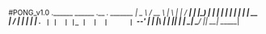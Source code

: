 #PONG_v1.0
.______     ______   .__   __.   _______ 
|   _  \   /  __  \  |  \ |  |  /  _____|
|  |_)  | |  |  |  | |   \|  | |  |  __  
|   ___/  |  |  |  | |  . `  | |  | |_ | 
|  |      |  `--'  | |  |\   | |  |__| | 
| _|       \______/  |__| \__|  \______| 

